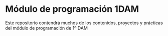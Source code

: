 # Módulo de programación 1DAM

Este repositorio contendrá muchos de los contenidos, proyectos y prácticas del módulo de programación de 1º DAM
